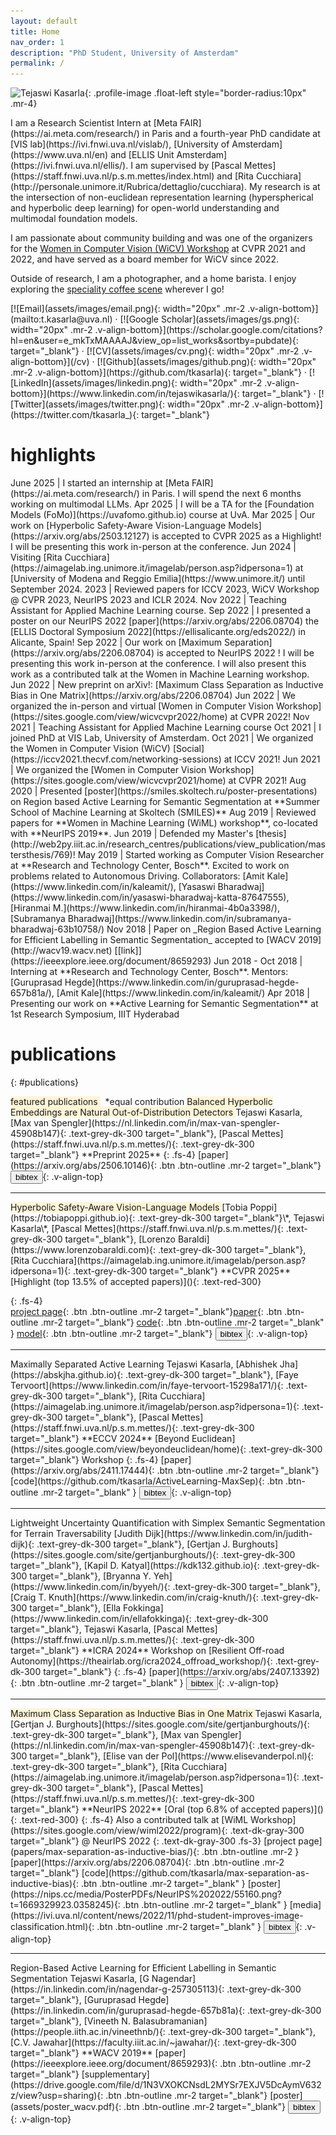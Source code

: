 ```yaml
---
layout: default
title: Home
nav_order: 1
description: "PhD Student, University of Amsterdam"
permalink: /
---
```


![Tejaswi Kasarla](assets/images/profile_photo.png){: .profile-image .float-left style="border-radius:10px" .mr-4}

<div class="bio-content" markdown="1">
I am a Research Scientist Intern at [Meta FAIR](https://ai.meta.com/research/) in Paris and a fourth-year PhD candidate at [VIS lab](https://ivi.fnwi.uva.nl/vislab/), [University of Amsterdam](https://www.uva.nl/en) and [ELLIS Unit Amsterdam](https://ivi.fnwi.uva.nl/ellis/). I am supervised by [Pascal Mettes](https://staff.fnwi.uva.nl/p.s.m.mettes/index.html) and [Rita Cucchiara](http://personale.unimore.it/Rubrica/dettaglio/cucchiara). My research is at the intersection of non-euclidean representation learning (hyperspherical and hyperbolic deep learning) for open-world understanding and multimodal foundation models.

I am passionate about community building and was one of the organizers for the [Women in Computer Vision (WiCV) Workshop](https://sites.google.com/view/wicv/) at CVPR 2021 and 2022, and have served as a board member for WiCV since 2022.

Outside of research, I am a photographer, and a home barista. I enjoy exploring the [speciality coffee scene](/more/#coffee) wherever I go!
</div>

<div class="social-links" markdown="1">
[![Email](assets/images/email.png){: width="20px" .mr-2 .v-align-bottom}](mailto:t.kasarla@uva.nl) · [![Google Scholar](assets/images/gs.png){: width="20px" .mr-2 .v-align-bottom}](https://scholar.google.com/citations?hl=en&user=e_mkTxMAAAAJ&view_op=list_works&sortby=pubdate){: target="_blank"} · [![CV](assets/images/cv.png){: width="20px" .mr-2 .v-align-bottom}](/cv) · [![Github](assets/images/github.png){: width="20px" .mr-2 .v-align-bottom}](https://github.com/tkasarla){: target="_blank"} · [![LinkedIn](assets/images/linkedin.png){: width="20px" .mr-2 .v-align-bottom}](https://www.linkedin.com/in/tejaswikasarla/){: target="_blank"} · [![Twitter](assets/images/twitter.png){: width="20px" .mr-2 .v-align-bottom}](https://twitter.com/tkasarla_){: target="_blank"}
</div>


# highlights

<div id="highlights" markdown="1">
June 2025 | I started an internship at [Meta FAIR](https://ai.meta.com/research/) in Paris. I will spend the next 6 months working on multimodal LLMs.  
Apr 2025 | I will be a TA for the [Foundation Models (FoMo)](https://uvafomo.github.io) course at UvA.  
Mar 2025 | Our work on [Hyperbolic Safety-Aware Vision-Language Models](https://arxiv.org/abs/2503.12127) is accepted to CVPR 2025 as a Highlight! I will be presenting this work in-person at the conference.  
Jun 2024 | Visiting [Rita Cucchiara](https://aimagelab.ing.unimore.it/imagelab/person.asp?idpersona=1) at [University of Modena and Reggio Emilia](https://www.unimore.it/) until September 2024.  
2023 | Reviewed papers for ICCV 2023, WiCV Workshop @ CVPR 2023, NeurIPS 2023 and ICLR 2024.  
Nov 2022 | Teaching Assistant for Applied Machine Learning course.  
Sep 2022 | I presented a poster on our NeurIPS 2022 [paper](https://arxiv.org/abs/2206.08704) the [ELLIS Doctoral Symposium 2022](https://ellisalicante.org/eds2022/) in Alicante, Spain!  
Sep 2022 | Our work on [Maximum Separation](https://arxiv.org/abs/2206.08704) is accepted to NeurIPS 2022 ! I will be presenting this work in-person at the conference. I will also present this work as a contributed talk at the Women in Machine Learning workshop.  
Jun 2022 | New preprint on arXiv!: [Maximum Class Separation as Inductive Bias in One Matrix](https://arxiv.org/abs/2206.08704)  
Jun 2022 | We organized the in-person and virtual [Women in Computer Vision Workshop](https://sites.google.com/view/wicvcvpr2022/home) at CVPR 2022!  
Nov 2021 | Teaching Assistant for Applied Machine Learning course  
Oct 2021 | I joined PhD at VIS Lab, University of Amsterdam.  
Oct 2021 | We organized the Women in Computer Vision (WiCV) [Social](https://iccv2021.thecvf.com/networking-sessions) at ICCV 2021!  
Jun 2021 | We organized the [Women in Computer Vision Workshop](https://sites.google.com/view/wicvcvpr2021/home) at CVPR 2021!  
Aug 2020 | Presented [poster](https://smiles.skoltech.ru/poster-presentations) on Region based Active Learning for Semantic Segmentation at **Summer School of Machine Learning at Skoltech (SMILES)**  
Aug 2019 | Reviewed papers for **Women in Machine Learning (WiML) workshop**, co-located with **NeurIPS 2019**.  
Jun 2019 | Defended my Master's [thesis](http://web2py.iiit.ac.in/research_centres/publications/view_publication/mastersthesis/769)!  
May 2019 | Started working as Computer Vision Researcher at **Research and Technology Center, Bosch**. Excited to work on problems related to Autonomous Driving. Collaborators: [Amit Kale](https://www.linkedin.com/in/kaleamit/), [Yasaswi Bharadwaj](https://www.linkedin.com/in/yasaswi-bharadwaj-katta-87647555), [Hiranmai M.](https://www.linkedin.com/in/hiranmai-4b0a3398/), [Subramanya Bharadwaj](https://www.linkedin.com/in/subramanya-bharadwaj-63b10758/)  
Nov 2018 | Paper on _Region Based Active Learning for Efficient Labelling in Semantic Segmentation_ accepted to [WACV 2019](http://wacv19.wacv.net) [[link]](https://ieeexplore.ieee.org/document/8659293)  
Jun 2018 - Oct 2018 | Interning at **Research and Technology Center, Bosch**. Mentors: [Guruprasad Hegde](https://www.linkedin.com/in/guruprasad-hegde-657b81a/), [Amit Kale](https://www.linkedin.com/in/kaleamit/)  
Apr 2018 | Presenting our work on **Active Learning for Semantic Segmentation** at 1st Research Symposium, IIIT Hyderabad
</div>


# publications
{: #publications}

<span class="fs-4" style="background-color:rgba(255, 221, 126, 0.3)">
featured publications 
</span>
&nbsp;
*equal contribution

<span class="fs-5" style="background-color:rgba(255, 221, 126, 0.3)">
Balanced Hyperbolic Embeddings are Natural Out-of-Distribution Detectors 
</span> 
Tejaswi Kasarla, [Max van Spengler](https://nl.linkedin.com/in/max-van-spengler-45908b147){: .text-grey-dk-300 target="_blank"}, [Pascal Mettes](https://staff.fnwi.uva.nl/p.s.m.mettes/){: .text-grey-dk-300 target="_blank"}                                                                                               
**Preprint 2025**
{: .fs-4}  
<span class="fs-3">
[paper](https://arxiv.org/abs/2506.10146){: .btn .btn-outline .mr-2 target="_blank"} <button class="btn btn-outline bibtex-button" data-paper-id="balanced-hyperbolic">bibtex</button>{: .v-align-top}
</span>

---
<span class="fs-5" style="background-color:rgba(255, 221, 126, 0.3)">
Hyperbolic Safety-Aware Vision-Language Models  
</span> 
[Tobia Poppi](https://tobiapoppi.github.io){: .text-grey-dk-300 target="_blank"}\*, Tejaswi Kasarla\*, [Pascal Mettes](https://staff.fnwi.uva.nl/p.s.m.mettes/){: .text-grey-dk-300 target="_blank"}, [Lorenzo Baraldi](https://www.lorenzobaraldi.com){: .text-grey-dk-300 target="_blank"}, [Rita Cucchiara](https://aimagelab.ing.unimore.it/imagelab/person.asp?idpersona=1){: .text-grey-dk-300 target="_blank"}                                                                        
**CVPR 2025** [Highlight (top 13.5% of accepted papers)](){: .text-red-300}

{: .fs-4}  
<span class="fs-3">
[project page](https://aimagelab.github.io/HySAC/){: .btn .btn-outline .mr-2 target="_blank"}[paper](https://arxiv.org/abs/2503.12127){: .btn .btn-outline .mr-2 target="_blank"} [code](https://github.com/aimagelab/HySAC){: .btn .btn-outline .mr-2 target="_blank" } [model](https://huggingface.co/aimagelab/HySAC){: .btn .btn-outline .mr-2 target="_blank"} <button class="btn btn-outline bibtex-button" data-paper-id="hyperbolic-safety">bibtex</button>{: .v-align-top}                                                   
</span>  

---
<span class="fs-5">
Maximally Separated Active Learning   
</span>
Tejaswi Kasarla, [Abhishek Jha](https://abskjha.github.io){: .text-grey-dk-300 target="_blank"}, [Faye Tervoort](https://www.linkedin.com/in/faye-tervoort-15298a171/){: .text-grey-dk-300 target="_blank"}, [Rita Cucchiara](https://aimagelab.ing.unimore.it/imagelab/person.asp?idpersona=1){: .text-grey-dk-300 target="_blank"}, [Pascal Mettes](https://staff.fnwi.uva.nl/p.s.m.mettes/){: .text-grey-dk-300 target="_blank"}                                                         
**ECCV 2024** [Beyond Euclidean](https://sites.google.com/view/beyondeuclidean/home){: .text-grey-dk-300 target="_blank"} Workshop
{: .fs-4}  
<span class="fs-3">
[paper](https://arxiv.org/abs/2411.17444){: .btn .btn-outline .mr-2 target="_blank"} [code](https://github.com/tkasarla/ActiveLearning-MaxSep){: .btn .btn-outline .mr-2 target="_blank" } <button class="btn btn-outline bibtex-button" data-paper-id="maximally-separated">bibtex</button>{: .v-align-top}                                                             
</span>  

---
<span class="fs-5">
Lightweight Uncertainty Quantification with Simplex Semantic Segmentation for Terrain Traversability
</span>
[Judith Dijk](https://www.linkedin.com/in/judith-dijk){: .text-grey-dk-300 target="_blank"}, [Gertjan J. Burghouts](https://sites.google.com/site/gertjanburghouts/){: .text-grey-dk-300 target="_blank"}, [Kapil D. Katyal](https://kdk132.github.io){: .text-grey-dk-300 target="_blank"}, [Bryanna Y. Yeh](https://www.linkedin.com/in/byyeh/){: .text-grey-dk-300 target="_blank"}, [Craig T. Knuth](https://www.linkedin.com/in/craig-knuth/){: .text-grey-dk-300 target="_blank"}, [Ella Fokkinga](https://www.linkedin.com/in/ellafokkinga){: .text-grey-dk-300 target="_blank"}, Tejaswi Kasarla, [Pascal Mettes](https://staff.fnwi.uva.nl/p.s.m.mettes/){: .text-grey-dk-300 target="_blank"}                                                                                                                    
**ICRA 2024** Workshop on [Resilient Off-road Autonomy](https://theairlab.org/icra2024_offroad_workshop/){: .text-grey-dk-300 target="_blank"}
{: .fs-4}  
<span class="fs-3">
[paper](https://arxiv.org/abs/2407.13392){: .btn .btn-outline .mr-2 target="_blank" } <button class="btn btn-outline bibtex-button" data-paper-id="terrain-traversability">bibtex</button>{: .v-align-top}
</span>  

---
<span class="fs-5" style="background-color:rgba(255, 221, 126, 0.3)">
Maximum Class Separation as Inductive Bias in One Matrix  
</span>
Tejaswi Kasarla, [Gertjan J. Burghouts](https://sites.google.com/site/gertjanburghouts/){: .text-grey-dk-300 target="_blank"}, [Max van Spengler](https://nl.linkedin.com/in/max-van-spengler-45908b147){: .text-grey-dk-300 target="_blank"}, [Elise van der Pol](https://www.elisevanderpol.nl){: .text-grey-dk-300 target="_blank"}, [Rita Cucchiara](https://aimagelab.ing.unimore.it/imagelab/person.asp?idpersona=1){: .text-grey-dk-300 target="_blank"}, [Pascal Mettes](https://staff.fnwi.uva.nl/p.s.m.mettes/){: .text-grey-dk-300 target="_blank"}                                                                                             
**NeurIPS 2022** [Oral (top 6.8% of accepted papers)](){: .text-red-300}
{: .fs-4}  
Also a contributed talk at [WiML Workshop](https://sites.google.com/view/wiml2022/program){: .text-dk-gray-300 target="_blank"} @ NeurIPS 2022
{: .text-dk-gray-300 .fs-3}
<span class="fs-3">
[project page](papers/max-separation-as-inductive-bias/){: .btn .btn-outline .mr-2 }[paper](https://arxiv.org/abs/2206.08704){: .btn .btn-outline .mr-2 target="_blank"} [code](https://github.com/tkasarla/max-separation-as-inductive-bias){: .btn .btn-outline .mr-2 target="_blank" } [poster](https://nips.cc/media/PosterPDFs/NeurIPS%202022/55160.png?t=1669329923.0358245){: .btn .btn-outline .mr-2 target="_blank" } [media](https://ivi.uva.nl/content/news/2022/11/phd-student-improves-image-classification.html){: .btn .btn-outline .mr-2 target="_blank" } <button class="btn btn-outline bibtex-button" data-paper-id="max-separation">bibtex</button>{: .v-align-top}           
</span>  

---
<span class="fs-5">
Region-Based Active Learning for Efficient Labelling in Semantic Segmentation  
</span>
Tejaswi Kasarla, [G Nagendar](https://in.linkedin.com/in/nagendar-g-257305113){: .text-grey-dk-300 target="_blank"}, [Guruprasad Hegde](https://in.linkedin.com/in/guruprasad-hegde-657b81a){: .text-grey-dk-300 target="_blank"}, [Vineeth N. Balasubramanian](https://people.iith.ac.in/vineethnb/){: .text-grey-dk-300 target="_blank"}, [C.V. Jawahar](https://faculty.iiit.ac.in/~jawahar/){: .text-grey-dk-300 target="_blank"}                                                        
**WACV 2019**

<span class="fs-3">
[paper](https://ieeexplore.ieee.org/document/8659293){: .btn .btn-outline .mr-2 target="_blank"} [supplementary](https://drive.google.com/file/d/1N3VXOKCNsdL2MYSr7EXJV5DcAymV632z/view?usp=sharing){: .btn .btn-outline .mr-2 target="_blank"} [poster](assets/poster_wacv.pdf){: .btn .btn-outline .mr-2 target="_blank"} <button class="btn btn-outline bibtex-button" data-paper-id="region-based">bibtex</button>{: .v-align-top}                                                                                        
</span>
